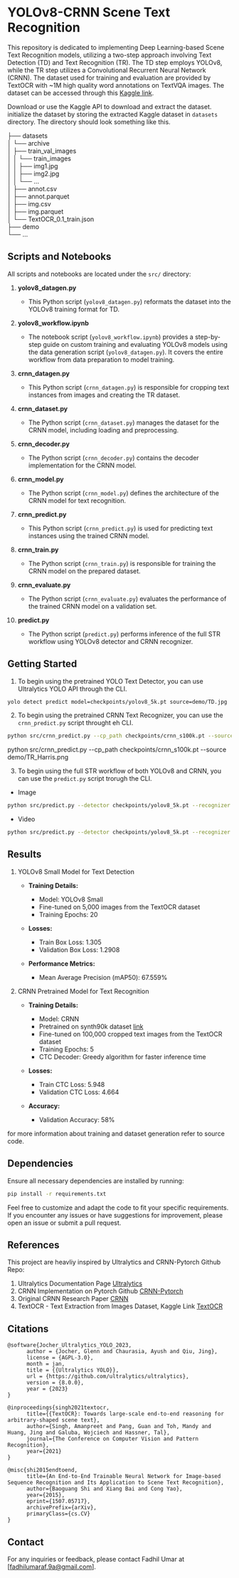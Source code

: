# YOLOv8-CRNN Scene Text Recognition

This repository is dedicated to implementing Deep Learning-based Scene Text Recognition models, utilizing a two-step approach involving Text Detection (TD) and Text Recognition (TR). The TD step employs YOLOv8, while the TR step utilizes a Convolutional Recurrent Neural Network (CRNN). The dataset used for training and evaluation are provided by TextOCR with ~1M high quality word annotations on TextVQA images. The dataset can be accessed through this [Kaggle link](https://www.kaggle.com/datasets/robikscube/textocr-text-extraction-from-images-dataset).

Download or use the Kaggle API to download and extract the dataset. initialize the dataset by storing the extracted Kaggle dataset in `datasets` directory. The directory should look something like this.

├── datasets  
│   └── archive  
│       ├── train_val_images  
│       │   └── train_images  
│       │       ├── img1.jpg  
│       │       ├── img2.jpg  
│       │       └── ...   
│       ├── annot.csv  
│       ├── annot.parquet  
│       ├── img.csv  
│       ├── img.parquet  
│       └── TextOCR_0.1_train.json  
├── demo  
└── ...  


## Scripts and Notebooks

All scripts and notebooks are located under the `src/` directory:

1. **yolov8_datagen.py**

   - This Python script (`yolov8_datagen.py`) reformats the dataset into the YOLOv8 training format for TD.

2. **yolov8_workflow.ipynb**

   - The notebook script (`yolov8_workflow.ipynb`) provides a step-by-step guide on custom training and evaluating YOLOv8 models using the data generation script (`yolov8_datagen.py`). It covers the entire workflow from data preparation to model training.

3. **crnn_datagen.py**

   - This Python script (`crnn_datagen.py`) is responsible for cropping text instances from images and creating the TR dataset.

4. **crnn_dataset.py**

   - The Python script (`crnn_dataset.py`) manages the dataset for the CRNN model, including loading and preprocessing.

5. **crnn_decoder.py**

   - The Python script (`crnn_decoder.py`) contains the decoder implementation for the CRNN model.

6. **crnn_model.py**

   - The Python script (`crnn_model.py`) defines the architecture of the CRNN model for text recognition.

7. **crnn_predict.py**

   - This Python script (`crnn_predict.py`) is used for predicting text instances using the trained CRNN model.

8. **crnn_train.py**

   - The Python script (`crnn_train.py`) is responsible for training the CRNN model on the prepared dataset.

9. **crnn_evaluate.py**

   - The Python script (`crnn_evaluate.py`) evaluates the performance of the trained CRNN model on a validation set.

10. **predict.py**

    - The Python script (`predict.py`) performs inference of the full STR workflow using YOLOv8 detector and CRNN recognizer.

## Getting Started

1. To begin using the pretrained YOLO Text Detector, you can use Ultralytics YOLO API through the CLI.
```bash 
yolo detect predict model=checkpoints/yolov8_5k.pt source=demo/TD.jpg
```

2. To begin using the pretrained CRNN Text Recognizer, you can use the `crnn_predict.py` script throught eh CLI.
```bash 
python src/crnn_predict.py --cp_path checkpoints/crnn_s100k.pt --source demo/TR_Harris.png
```
python src/crnn_predict.py --cp_path checkpoints/crnn_s100k.pt --source demo/TR_Harris.png

3. To begin using the full STR workflow of both YOLOv8 and CRNN, you can use the `predict.py` script trorugh the CLI.
  - Image
```bash 
python src/predict.py --detector checkpoints/yolov8_5k.pt --recognizer checkpoints/crnn_s100k.pt --source demo/TD.jpg
```
  - Video
```bash 
python src/predict.py --detector checkpoints/yolov8_5k.pt --recognizer checkpoints/crnn_s100k.pt --source demo/street.mp4
```

## Results 
1. YOLOv8 Small Model for Text Detection
   - **Training Details:**
      - Model: YOLOv8 Small
      - Fine-tuned on 5,000 images from the TextOCR dataset
      - Training Epochs: 20

   - **Losses:**
      - Train Box Loss: 1.305
      - Validation Box Loss: 1.2908

   - **Performance Metrics:**
      - Mean Average Precision (mAP50): 67.559%

2. CRNN Pretrained Model for Text Recognition

   - **Training Details:**
      - Model: CRNN
      - Pretrained on synth90k dataset [link](https://github.com/GitYCC/crnn-pytorch)
      - Fine-tuned on 100,000 cropped text images from the TextOCR dataset
      - Training Epochs: 5
      - CTC Decoder: Greedy algorithm for faster inference time

   - **Losses:**
      - Train CTC Loss: 5.948
      - Validation CTC Loss: 4.664

   - **Accuracy:**
      - Validation Accuracy: 58%

for more information about training and dataset generation refer to source code.

## Dependencies

Ensure all necessary dependencies are installed by running:

```bash
pip install -r requirements.txt
```

Feel free to customize and adapt the code to fit your specific requirements. If you encounter any issues or have suggestions for improvement, please open an issue or submit a pull request.

## References
This project are heavliy inspired by Ultralytics and CRNN-Pytorch Github Repo:
1. Ultralytics Documentation Page [Ultralytics](https://github.com/ultralytics/ultralytics)
2. CRNN Implementation on Pytorch Github [CRNN-Pytorch](https://github.com/GitYCC/crnn-pytorch)
3. Original CRNN Research Paper [CRNN](https://arxiv.org/abs/1507.05717)
4. TextOCR - Text Extraction from Images Dataset, Kaggle Link [TextOCR](https://www.kaggle.com/datasets/robikscube/textocr-text-extraction-from-images-dataset/data)

## Citations
```
@software{Jocher_Ultralytics_YOLO_2023,
      author = {Jocher, Glenn and Chaurasia, Ayush and Qiu, Jing},
      license = {AGPL-3.0},
      month = jan,
      title = {{Ultralytics YOLO}},
      url = {https://github.com/ultralytics/ultralytics},
      version = {8.0.0},
      year = {2023}
}

@inproceedings{singh2021textocr,
      title={{TextOCR}: Towards large-scale end-to-end reasoning for arbitrary-shaped scene text},
      author={Singh, Amanpreet and Pang, Guan and Toh, Mandy and Huang, Jing and Galuba, Wojciech and Hassner, Tal},
      journal={The Conference on Computer Vision and Pattern Recognition},
      year={2021}
}

@misc{shi2015endtoend,
      title={An End-to-End Trainable Neural Network for Image-based Sequence Recognition and Its Application to Scene Text Recognition}, 
      author={Baoguang Shi and Xiang Bai and Cong Yao},
      year={2015},
      eprint={1507.05717},
      archivePrefix={arXiv},
      primaryClass={cs.CV}
}
```
## Contact

For any inquiries or feedback, please contact Fadhil Umar at [[fadhilumaraf.9a@gmail.com](mailto:fadhilumaraf.9a@gmail.com)].

